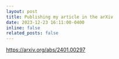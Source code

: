 ```yaml
---
layout: post
title: Publishing my article in the arXiv
date: 2023-12-23 16:11:00-0400
inline: false
related_posts: false
---
```

https://arxiv.org/abs/2401.00297
